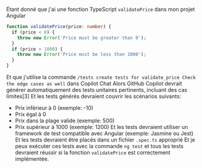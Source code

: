 Étant donné que j'ai une fonction TypeScript `validatePrice` dans mon projet Angular
```typescript
function validatePrice(price: number) {
  if (price < 0) {
    throw new Error('Price must be greater than 0');
  }
  if (price > 1000) {
    throw new Error('Price must be less than 1000');
  }
}
```
Et que j'utilise la commande `/tests create tests for validate_price Check the edge cases as well` dans Copilot Chat
Alors GitHub Copilot devrait générer automatiquement des tests unitaires pertinents, incluant des cas limites[3]
Et les tests générés devraient couvrir les scénarios suivants:
  * Prix inférieur à 0 (exemple: -10)
  * Prix égal à 0
  * Prix dans la plage valide (exemple: 500)
  * Prix supérieur à 1000 (exemple: 1200)
Et les tests devraient utiliser un framework de test compatible avec Angular (exemple: Jasmine ou Jest)
Et les tests devraient être placés dans un fichier `.spec.ts` approprié
Et je peux exécuter ces tests avec la commande `ng test` et tous les tests devraient réussir si la fonction `validatePrice` est correctement implémentée.
